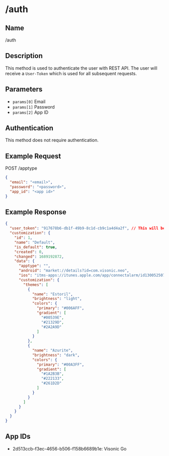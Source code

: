 # /auth

## Name
/auth

## Description
This method is used to authenticate the user with REST API. The user will receive a `User-Token` which is used for all subsequent requests.

## Parameters
- `params[0]` Email
- `params[1]` Password
- `params[2]` App ID

## Authentication
This method does not require authentication.

## Example Request
POST /apptype

```json
{
  "email": "<email>",
  "password": "<password>",
  "app_id": "<app id>"
}
```

## Example Response
```json
{
  "user_token": "917678b6-db1f-49b9-8c1d-cb9c1a4d4a2f", // This will be used for all subsequent requests
  "customization": {
    "id": 1,
    "name": "Default",
    "is_default": true,
    "created": 0,
    "changed": 1689192872,
    "data": {
      "apptype": "",
      "android": "market://details?id=com.visonic.neo",
      "ios": "itms-apps://itunes.apple.com/app/connectalarm/id1300525077",
      "customization": {
        "themes": [
          {
            "name": "Estoril",
            "brightness": "light",
            "colors": {
              "primary": "#006AFF",
              "gradient": [
                "#00539E",
                "#21329D",
                "#2A2A9D"
              ]
            }
          },
          {
            "name": "Azurite",
            "brightness": "dark",
            "colors": {
              "primary": "#00A3FF",
              "gradient": [
                "#1A2B3B",
                "#222133",
                "#261D2D"
              ]
            }
          }
        ]
      }
    }
  }
}
```

## App IDs
- 2d513ccb-f3ec-4656-b506-f158b6689b1e: Visonic Go